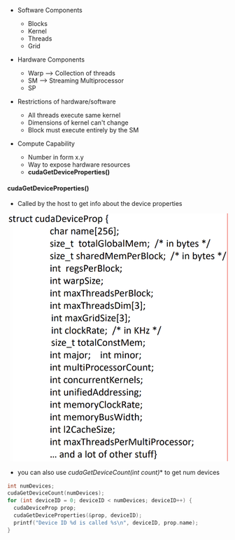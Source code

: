* Software Components
  * Blocks
  * Kernel
  * Threads
  * Grid
* Hardware Components
  * Warp --> Collection of threads
  * SM --> Streaming Multiprocessor
  * SP

* Restrictions of hardware/software
  * All threads execute same kernel
  * Dimensions of kernel can't change
  * Block must execute entirely by the SM
* Compute Capability
  * Number in form x.y
  * Way to expose hardware resources
  * **cudaGetDeviceProperties()**

#### cudaGetDeviceProperties()
* Called by the host to get info about the device properties

![cudaGetDeviceProperties](cuda_properties.png)

* you can also use **cudaGetDeviceCount(int* count)** to get num devices

```c
int numDevices;
cudaGetDeviceCount(numDevices);
for (int deviceID = 0; deviceID < numDevices; deviceID++) {
  cudaDeviceProp prop;
  cudaGetDeviceProperties(&prop, deviceID);
  printf("Device ID %d is called %s\n", deviceID, prop.name);
}
```



